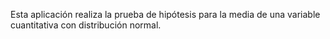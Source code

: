 Esta aplicación realiza la prueba de hipótesis para la media de una variable cuantitativa con distribución normal.
